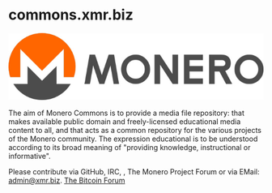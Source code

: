 # commons.xmr.biz
![Logo](https://raw.githubusercontent.com/xmr23/commons.xmr.biz/gh-pages/Graphics/Logos-and-Buttons/monero-logo-685x185px.jpg)

The aim of Monero Commons is to provide a media file repository: that makes available public domain and freely-licensed educational media content to all, and that acts as a common repository for the various projects of the Monero community.
The expression educational is to be understood according to its broad meaning of "providing knowledge, instructional or informative".

Please contribute via GitHub, IRC, , The Monero Project Forum or via EMail: admin@xmr.biz.
 <a href="https://bitcointalk.org/index.php">The Bitcoin Forum</a>
